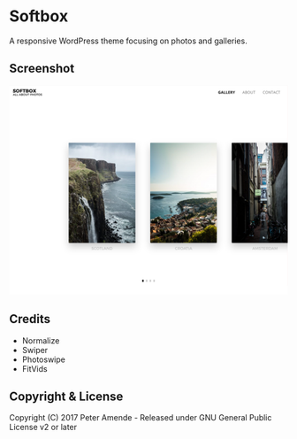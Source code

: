 # Softbox

A responsive WordPress theme focusing on photos and galleries.

## Screenshot

![Screenshot](https://github.com/zutrinken/softbox/raw/master/screenshot.png)

## Credits

* Normalize
* Swiper
* Photoswipe
* FitVids

## Copyright & License

Copyright (C) 2017 Peter Amende - Released under GNU General Public License v2 or later
